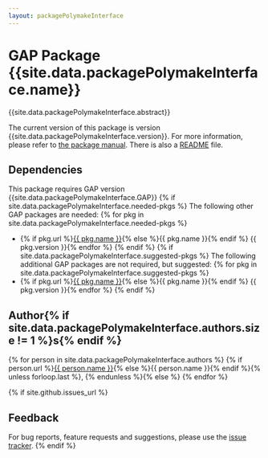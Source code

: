 ```yaml
---
layout: packagePolymakeInterface
---
```


# GAP Package {{site.data.packagePolymakeInterface.name}}

{{site.data.packagePolymakeInterface.abstract}}

The current version of this package is version {{site.data.packagePolymakeInterface.version}}.
For more information, please refer to [the package manual]({{site.data.packagePolymakeInterface.doc-html}}).
There is also a [README](README) file.

## Dependencies

This package requires GAP version {{site.data.packagePolymakeInterface.GAP}}
{% if site.data.packagePolymakeInterface.needed-pkgs %}
The following other GAP packages are needed:
{% for pkg in site.data.packagePolymakeInterface.needed-pkgs %}
- {% if pkg.url %}<a href="{{ pkg.url }}">{{ pkg.name }}</a>{% else %}{{ pkg.name }}{% endif %} {{ pkg.version }}{% endfor %}
{% endif %}
{% if site.data.packagePolymakeInterface.suggested-pkgs %}
The following additional GAP packages are not required, but suggested:
{% for pkg in site.data.packagePolymakeInterface.suggested-pkgs %}
- {% if pkg.url %}<a href="{{ pkg.url }}">{{ pkg.name }}</a>{% else %}{{ pkg.name }}{% endif %} {{ pkg.version }}{% endfor %}
{% endif %}


## Author{% if site.data.packagePolymakeInterface.authors.size != 1 %}s{% endif %}
{% for person in site.data.packagePolymakeInterface.authors %}
{% if person.url %}<a href="{{ person.url }}">{{ person.name }}</a>{% else %}{{ person.name }}{% endif %}{% unless forloop.last %}, {% endunless %}{% else %}
{% endfor %}

{% if site.github.issues_url %}
## Feedback

For bug reports, feature requests and suggestions, please use the
[issue tracker]({{site.github.issues_url}}).
{% endif %}
